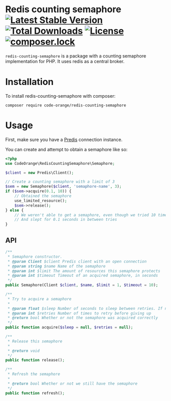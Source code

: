 Redis counting semaphore [![Latest Stable Version](https://poser.pugx.org/code-orange/redis-counting-semaphore/v/stable)](https://packagist.org/packages/code-orange/redis-counting-semaphore) [![Total Downloads](https://poser.pugx.org/code-orange/redis-counting-semaphore/downloads)](https://packagist.org/packages/code-orange/redis-counting-semaphore) [![License](https://poser.pugx.org/code-orange/redis-counting-semaphore/license)](https://packagist.org/packages/code-orange/redis-counting-semaphore) [![composer.lock](https://poser.pugx.org/code-orange/redis-counting-semaphore/composerlock)](https://packagist.org/packages/code-orange/redis-counting-semaphore)
========================

`redis-counting-semaphore` is a package with a counting semaphore implementation for PHP.
It uses redis as a central broker.

# Installation

To install redis-counting-semaphore with composer:

```
composer require code-orange/redis-counting-semaphore
```

# Usage

First, make sure you have a [Predis](https://github.com/nrk/predis) connection instance.

You can create and attempt to obtain a semaphore like so:
 
```php
<?php
use CodeOrange\RedisCountingSemaphore\Semaphore;

$client = new Predis\Client();

// Create a counting semaphore with a limit of 3
$sem = new Semaphore($client, 'semaphore-name', 3);
if ($sem->acquire(0.1, 10)) {
	// Obtained the semaphore
	use_limited_resource();
	$sem->release();
} else {
	// We weren't able to get a semaphore, even though we tried 10 times
	// And slept for 0.1 seconds in between tries
}
```

## API

```php
/**
 * Semaphore constructor.
 * @param Client $client Predis client with an open connection
 * @param string $name Name of the semaphore
 * @param int $limit The amount of resources this semaphore protects
 * @param int $timeout Timeout of an acquired semaphore, in seconds
 */
public Semaphore(Client $client, $name, $limit = 1, $timeout = 10);

/**
 * Try to acquire a semaphore
 *
 * @param float $sleep Number of seconds to sleep between retries. If null, this function will not retry but return immediately.
 * @param int $retries Number of times to retry before giving up
 * @return bool Whether or not the semaphore was acquired correctly
 */
public function acquire($sleep = null, $retries = null);

/**
 * Release this semaphore
 *
 * @return void
 */
public function release();

/**
 * Refresh the semaphore
 *
 * @return bool Whether or not we still have the semaphore
 */
public function refresh();
```
